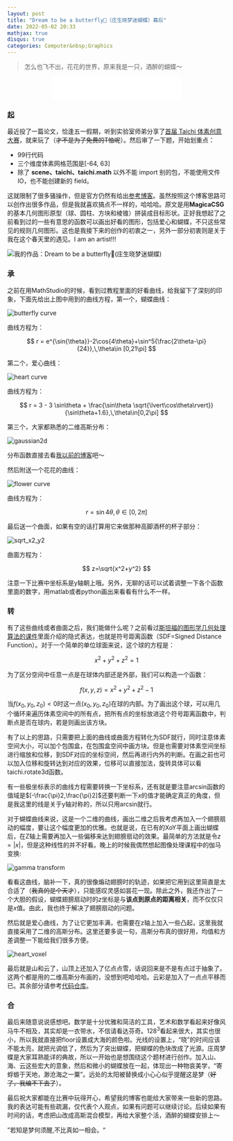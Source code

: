 ```yaml
---
layout: post
title: "Dream to be a butterfly🦋（庄生晓梦迷蝴蝶）幕后"
date: 2022-05-02 20:33
mathjax: true
disqus: true
categories: Computer&nbsp;Graphics
---
```


> 怎么也飞不出，花花的世界，原来我是一只，酒醉的蝴蝶～

<center>
<iframe frameborder="no" border="0" marginwidth="0" marginheight="0" width=298 height=52 src="//music.163.com/outchain/player?type=2&id=1943643788&auto=1&height=32"></iframe>
</center>

### 起

最近投了一篇论文，恰逢五一假期，听到实验室师弟分享了[首届 Taichi 体素创意大赛](https://mp.weixin.qq.com/s/qYrsNKpRG4NiLNm4URueDw)，就来玩了（~~才不是为了免费的T恤呢~~）。然后审了一下题，开始划重点：

- 99行代码
- 三个维度体素网格范围是[-64, 63]
- 除了 **scene、taichi、taichi.math** 以外不能 import 别的包，不能使用文件 IO，也不能创建新的 field。

这就限制了很多骚操作，但是官方仍然有给出[参考博客](https://mp.weixin.qq.com/s/KzlrWKhli5OwQvw5NrzLoQ)。虽然按照这个博客思路可以创作出很多作品，但是我就喜欢搞点不一样的，哈哈哈。原文是用**MagicaCSG**的基本几何图形原型（球、圆柱、方块和棱锥）拼装成目标形状。正好我想起了之前看到过的一些有意思的函数可以画出好看的图形，包括爱心和蝴蝶，不只这些常见的规则几何图形。这也是我接下来的创作的初衷之一，另外一部分初衷则是关于我在这个春天里的遇见。I am an artist!!!

![我的作品：Dream to be a butterfly🦋(庄生晓梦迷蝴蝶)](https://github.com/marktube/voxel-challenge/raw/main/screenshot2022-05-01-160008.jpg)

### 承

之前在用MathStudio的时候，看到过教程里面的好看曲线，给我留下了深刻的印象，下面先给出上图中用到的曲线方程，第一个，蝴蝶曲线：

![butterfly curve](https://github.com/marktube/marktube.github.io/raw/master/assets/images/butterfly_curve.png)

曲线方程为：

$$
r = e^{\sin{\theta}}-2\cos{4\theta}+\sin^5{\frac{2\theta-\pi}{24}},\,\theta\in [0,21\pi]
$$

第二个，爱心曲线：

![heart curve](https://github.com/marktube/marktube.github.io/raw/master/assets/images/heart_curve.png)

曲线方程为：

$$
r = 3 - 3 \sin\theta + \frac{\sin\theta \sqrt{\lvert\cos\theta\rvert}}{\sin\theta+1.6},\,\theta\in[0,2\pi]
$$

第三个，大家都熟悉的二维高斯分布：

![gaussian2d](https://github.com/marktube/marktube.github.io/raw/master/assets/images/gaussian2d.png)

分布函数直接去看[我以前的博客](https://marktube.github.io/2017/10/12/Random-variables-and-their-distribution)吧～

然后附送一个花花的曲线：

![flower curve](https://github.com/marktube/marktube.github.io/raw/master/assets/images/flower_curve.png)

曲线方程为：

$$
r=\sin{4\theta},\,\theta\in[0,2\pi]
$$


最后送一个曲面，如果有空的话打算用它来做那种高脚酒杯的杯子部分：

![sqrt_x2_y2](https://github.com/marktube/marktube.github.io/raw/master/assets/images/sqrt_x2_y2.png)

曲面方程为：

$$
z=\sqrt{x^2+y^2}
$$

注意一下比赛中坐标系是y轴朝上哦。另外，无聊的话可以试着调整一下各个函数里面的数字，用matlab或者python画出来看看有什么不一样。

### 转

有了这些曲线或者曲面之后，我们能做什么呢？之前看过[斯坦福的图形学几何处理算法的课件](http://graphics.stanford.edu/courses/cs468-10-fall/LectureSlides/04_Surface_Reconstruction.pdf)里面介绍的隐式表达，也就是符号距离函数（SDF=Signed Distance Function）。对于一个简单的单位球面来说，这个球的方程是：

$$
x^2+y^2+z^2=1
$$

为了区分空间中任意一点是在球体内部还是外部，我们可以构造一个函数：

$$
f(x,y,z)=x^2+y^2+z^2-1
$$

当$f(x_0,y_0,z_0)<0$时这一点$(x_0,y_0,z_0)$在球的内部。为了画出这个球，可以用几个循环来遍历体素空间中的所有点，把所有点的坐标放进这个符号距离函数中，判断点是否在球内，若是则画出该方块。

有了以上的思路，只需要把上面的曲线或曲面方程转化为SDF就行，同时注意体素空间大小，可以加个包围盒，在包围盒空间中画方块。但是也需要对体素空间坐标进行缩放和位移，到SDF对应的坐标空间，然后再进行内外的判断。在画之前也可以加入位移和旋转达到对应的效果，位移可以直接加法，旋转具体可以看taichi.rotate3d函数。

有一些极坐标表示的曲线方程需要转换一下坐标系，还有就是要注意arcsin函数的值域是$[-\frac{\pi}2,\frac{\pi}2]$还要判断一下$x$的值才能确定真正的角度，但是我这里的线是关于y轴对称的，所以只用arcsin就行。

对于蝴蝶曲线来说，这是一个二维的曲线，画出二维之后我考虑再加入一个翅膀扇动的幅度，要让这个幅度更加的优雅。也就是说，在已有的XoY平面上画出蝴蝶后，在Z轴上需要再加入一些偏移来达到翅膀扇动的效果。最简单的方法就是令$z=\lvert x\rvert$，但是这种线性的并不好看。晚上的时候我偶然想起图像处理课程中的伽马变换:

![gamma transform](https://github.com/marktube/marktube.github.io/raw/master/assets/images/gamma_transform.png)

看看这曲线，脑补一下，真的很像煽动翅膀时的轨迹，如果把它用到这里简直是太合适了（~~我真的是个天才~~），只能感叹灵感如昙花一现。除此之外，我还作出了一个大胆的假设，蝴蝶翅膀扇动时的$z$坐标是与**该点到原点的距离相关**，而不仅仅只是$x$值。由此，我也终于解决了翅膀扇动的问题。

然后就是爱心曲线，为了让它更加丰满，也需要在z轴上加入一些凸起，这里我就直接采用了二维的高斯分布。这里还要多说一句，高斯分布真的很好用，均值和方差调整一下能给我们很多方便。

![heart_voxel](https://github.com/marktube/marktube.github.io/raw/master/assets/images/screenshot2022-05-04-212516.jpg)

最后就是山和云了，山顶上还加入了亿点点雪，话说回来是不是有点过于抽象了。这两个都是用的二维高斯分布画的，没想到吧哈哈哈。云彩是加入了一点点平移而已。其余部分请参考[代码仓库](https://github.com/marktube/voxel-challenge)。

### 合

最后来随意说说感想吧。数学是十分优雅和简洁的工具，艺术和数学看起来好像风马牛不相及，其实却是一衣带水，不信请看达芬奇。$128^3$看起来很大，其实也很小，所以我就直接把floor设置成大海的颜色啦。光线的设置上，“晓”的时间应该不能太亮，就把光调低了，然后为了突出蝴蝶，把蝴蝶的色块改成了光源。庄周梦蝶是大家耳熟能详的典故，所以一开始也是想围绕这个题材进行创作。加入山、海、云这些宏大的意象，然后和微小的蝴蝶放在一起，体现出一种物哀美学，“寄蜉蝣于天地，渺沧海之一粟”。远处的太阳被替换成小心心似乎提醒这是梦（~~好了，我编不下去了~~）。

最后祝大家都能在比赛中玩得开心，希望我的博客也能给大家带来一些新的思路。我的表达可能有些疏漏，仅代表个人观点，如果有问题可以继续讨论。后续如果有时间的话，考虑把山改成高斯混合模型，再给大家整个活，酒醉的蝴蝶安排上～




”若知是梦何须醒,不比真如一相会。“
